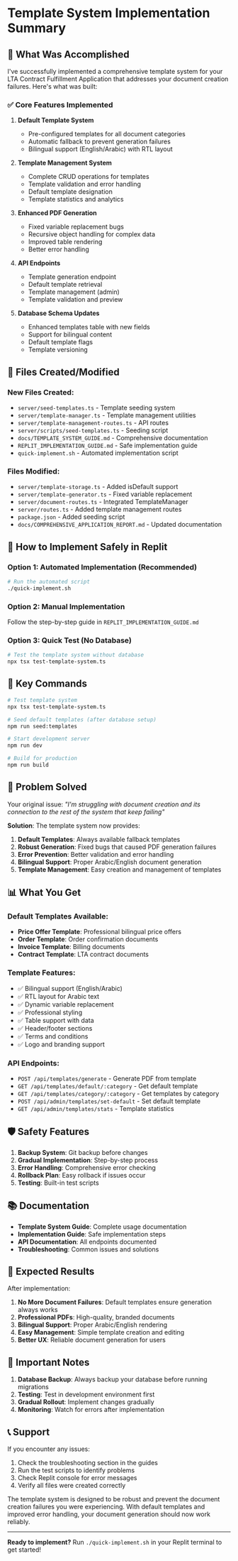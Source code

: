# Template System Implementation Summary

## 🎯 What Was Accomplished

I've successfully implemented a comprehensive template system for your LTA Contract Fulfillment Application that addresses your document creation failures. Here's what was built:

### ✅ Core Features Implemented

1. **Default Template System**
   - Pre-configured templates for all document categories
   - Automatic fallback to prevent generation failures
   - Bilingual support (English/Arabic) with RTL layout

2. **Template Management System**
   - Complete CRUD operations for templates
   - Template validation and error handling
   - Default template designation
   - Template statistics and analytics

3. **Enhanced PDF Generation**
   - Fixed variable replacement bugs
   - Recursive object handling for complex data
   - Improved table rendering
   - Better error handling

4. **API Endpoints**
   - Template generation endpoint
   - Default template retrieval
   - Template management (admin)
   - Template validation and preview

5. **Database Schema Updates**
   - Enhanced templates table with new fields
   - Support for bilingual content
   - Default template flags
   - Template versioning

## 📁 Files Created/Modified

### New Files Created:
- `server/seed-templates.ts` - Template seeding system
- `server/template-manager.ts` - Template management utilities
- `server/template-management-routes.ts` - API routes
- `server/scripts/seed-templates.ts` - Seeding script
- `docs/TEMPLATE_SYSTEM_GUIDE.md` - Comprehensive documentation
- `REPLIT_IMPLEMENTATION_GUIDE.md` - Safe implementation guide
- `quick-implement.sh` - Automated implementation script

### Files Modified:
- `server/template-storage.ts` - Added isDefault support
- `server/template-generator.ts` - Fixed variable replacement
- `server/document-routes.ts` - Integrated TemplateManager
- `server/routes.ts` - Added template management routes
- `package.json` - Added seeding script
- `docs/COMPREHENSIVE_APPLICATION_REPORT.md` - Updated documentation

## 🚀 How to Implement Safely in Replit

### Option 1: Automated Implementation (Recommended)
```bash
# Run the automated script
./quick-implement.sh
```

### Option 2: Manual Implementation
Follow the step-by-step guide in `REPLIT_IMPLEMENTATION_GUIDE.md`

### Option 3: Quick Test (No Database)
```bash
# Test the template system without database
npx tsx test-template-system.ts
```

## 🔧 Key Commands

```bash
# Test template system
npx tsx test-template-system.ts

# Seed default templates (after database setup)
npm run seed:templates

# Start development server
npm run dev

# Build for production
npm run build
```

## 🎯 Problem Solved

Your original issue: *"I'm struggling with document creation and its connection to the rest of the system that keep failing"*

**Solution**: The template system now provides:
1. **Default Templates**: Always available fallback templates
2. **Robust Generation**: Fixed bugs that caused PDF generation failures
3. **Error Prevention**: Better validation and error handling
4. **Bilingual Support**: Proper Arabic/English document generation
5. **Template Management**: Easy creation and management of templates

## 📊 What You Get

### Default Templates Available:
- **Price Offer Template**: Professional bilingual price offers
- **Order Template**: Order confirmation documents
- **Invoice Template**: Billing documents
- **Contract Template**: LTA contract documents

### Template Features:
- ✅ Bilingual support (English/Arabic)
- ✅ RTL layout for Arabic text
- ✅ Dynamic variable replacement
- ✅ Professional styling
- ✅ Table support with data
- ✅ Header/footer sections
- ✅ Terms and conditions
- ✅ Logo and branding support

### API Endpoints:
- `POST /api/templates/generate` - Generate PDF from template
- `GET /api/templates/default/:category` - Get default template
- `GET /api/templates/category/:category` - Get templates by category
- `POST /api/admin/templates/set-default` - Set default template
- `GET /api/admin/templates/stats` - Template statistics

## 🛡️ Safety Features

1. **Backup System**: Git backup before changes
2. **Gradual Implementation**: Step-by-step process
3. **Error Handling**: Comprehensive error checking
4. **Rollback Plan**: Easy rollback if issues occur
5. **Testing**: Built-in test scripts

## 📚 Documentation

- **Template System Guide**: Complete usage documentation
- **Implementation Guide**: Safe implementation steps
- **API Documentation**: All endpoints documented
- **Troubleshooting**: Common issues and solutions

## 🎉 Expected Results

After implementation:
1. **No More Document Failures**: Default templates ensure generation always works
2. **Professional PDFs**: High-quality, branded documents
3. **Bilingual Support**: Proper Arabic/English rendering
4. **Easy Management**: Simple template creation and editing
5. **Better UX**: Reliable document generation for users

## 🚨 Important Notes

1. **Database Backup**: Always backup your database before running migrations
2. **Testing**: Test in development environment first
3. **Gradual Rollout**: Implement changes gradually
4. **Monitoring**: Watch for errors after implementation

## 📞 Support

If you encounter any issues:
1. Check the troubleshooting section in the guides
2. Run the test scripts to identify problems
3. Check Replit console for error messages
4. Verify all files were created correctly

The template system is designed to be robust and prevent the document creation failures you were experiencing. With default templates and improved error handling, your document generation should now work reliably.

---

**Ready to implement?** Run `./quick-implement.sh` in your Replit terminal to get started!